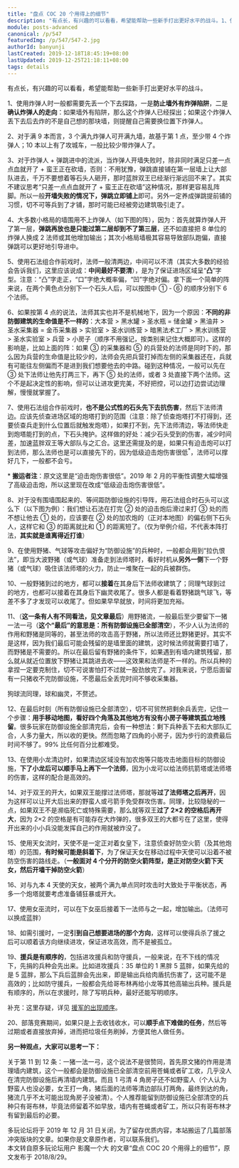 ```yaml
---
title: "盘点 COC 20 个用得上的细节"
description: "有点长，有兴趣的可以看看，希望能帮助一些新手打出更好水平的战斗。1、使用炸弹人时一般都需要先丢一个下去探路，一是防止墙外有炸弹陷阱，二是确认炸弹人的走向：如果墙外有陷阱，那么这个炸弹人已经探出；如果这个炸弹人丢下去后去炸的不是自己想的那块墙，则提醒自己需要换位置下炸弹人。"
module: posts-advanced
canonical: /p/547
featuredImg: /p/547/547-2.jpg
authorId: banyunji
lastCreated: 2019-12-18T18:45:19+08:00
lastUpdated: 2019-12-25T21:18:11+08:00
tags: details
---
```


有点长，有兴趣的可以看看，希望能帮助一些新手打出更好水平的战斗。

1、使用炸弹人时一般都需要先丢一个下去探路，一是**防止墙外有炸弹陷阱**，二是**确认炸弹人的走向**：如果墙外有陷阱，那么这个炸弹人已经探出；如果这个炸弹人丢下去后去炸的不是自己想的那块墙，则提醒自己需要换位置下炸弹人。

2、对于满 9 本而言，3 个满九炸弹人可开满九墙，故基于第 1 点，至少带 4 个炸弹人；10 本以上有了攻城车，一般比较少带炸弹人了。

3、对于炸弹人 + 弹跳进中的流派，当炸弹人开墙失败时，除非同时满足只差一点点血就开了 + 蛮王正在砍墙，否则：不用犹豫，弹跳直接铺在第一层墙上让大部队进去，千万不要想着等石头人砸开，那时蓝胖双王已经渐行渐远回不来了。其实不建议思考“只差一点点血就开了 + 蛮王正在砍墙”这种情况，那样更容易乱阵脚。所以一般**开墙失败的情况下，弹跳立即铺上**即可。另外一定养成弹跳提前铺的习惯，切不可等兵到了才铺，那时可能已经被旁边建筑吸引走了。

4、大多数小格局的墙围用不上炸弹人（如下图的阵），因为：首先就算炸弹人开了第一层，**弹跳再放也是只能过第二层却到不了第三层**，还不如直接把 8 单位的炸弹人换成 2 法师或其他增加输出；其次小格局墙极其容易导致部队跑偏，直接弹跳可以更好地引导进中。

<Pic src="/p/547/547-1.jpg" alt="弹跳位置" width="1041" height="638" :lazyLoading="false" />

5、使用石法组合作前戏时，法师一般清两边，中间可以不清（其实大多数的经验会告诉我们，这里应该说成：**中间最好不要清**），是为了保证进场区域呈“**凸**”字型。注意：“凸”字走正，“口”字绝大概率偏，“凹”字绝对偏。拿下面一个简单的阵来说，在两个黄色点分别下一个石头人后，可以按图中 ① - ⑥ 的顺序分别下 6 个法师。

<Pic src="/p/547/547-2.jpg" alt="石法清边" width="1040" height="610" />

6、如果按第 4 点的说法，法师其实也并不是机械地下，因为一个原因：**不同的非防御建筑的生命值是不一样的**：大本营 > 黑水罐 > 圣水瓶 = 储金罐 > 黑油井 > 圣水采集器 = 金币采集器 > 实验室 > 圣水训练营 > 暗黑法术工厂 > 黑水训练营 > 圣水实验室 > 兵营 > 小房子（顺序不用强记，按类别来记住大概即可）。这样的影响是，比如上面的阵：如果 ③ 的采集器和 ⑤ 的兵营处的法师是同时下的，那么因为兵营的生命值是比较少的，法师会先把兵营打掉而左侧的采集器还在，兵就有可能往左侧偏而不是进到我们想要他去的中路。碰到这种情况，一般可以先在 ③ 处下法师让他先打两三下，再下 ⑤ 处的法师，或者 3 处直接下两个法师。这个不是起决定性的影响，但可以让进攻更完美，不好把控，可以边打边尝试边理解，慢慢就掌握了。

7、使用石法组合作前戏时，**也不是公式性的石头先下去抗伤害**，然后下法师清边。应该先侦查进场区域的炮塔打到的范围（注意：除了侦查炮塔打不打得到，还要侦查兵走到什么位置后就触发炮塔），如果打不到，先下法师清边，等法师快走到炮塔能打到的点，下石头掩护。这样做的好处：减少石头受到的伤害，减少时间差，加速蓝胖双王等大部队与之汇合。这里还需提及的是，如果只有迫击炮可以打到法师，那么法师也是可以直接先下的，因为低级迫击炮伤害很低<sup>*</sup>，法师可以撑好几下，一般都不会亏。

\* **搬运者注**：原文这里是“迫击炮伤害很低”。2019 年 2 月的平衡性调整大幅增强了高级迫击炮，所以这里现在改成“低级迫击炮伤害很低”。

8、对于没有围墙围起来的、等间距防御设施的引导阵，用石法组合时石头可以这么下（以下图为例）：我们想让石法在打完 ② 处的迫击炮后滑过来打 ③ 处的而不想让他去 ① 处的，应该要在 ② 处的加农炮的（正对本地图）的偏右侧下石头人，这样它和 ③ 的距离就比和 ① 的距离短了。（仅为举例介绍，不代表本阵打法，**其实就是谁离得近打谁**）

<Pic src="/p/547/547-3.jpg" alt="" width="1022" height="597" />

9、在使用野猪、气球等攻击偏好为“防御设施”的兵种时，一般都会用到“拉仇恨法”，即当大波野猪（或气球）准备走到法师塔时，看好时机从**另外一侧**下一个野猪（或气球）吸住该法师塔的火力，防止一堆聚在一起的兵被群伤。

10、一般野猪到过的地方，都可以**接着**在其身后下法师收建筑了；同理气球到过的地方，也都可以接着在其身后下幽灵收尾了。很多人都是看着野猪跳气球飞，等差不多了才发现可以收尾了。但如果早早就放，时间将更加充裕。

11、（**这一条有人有不同看法，见文章最后**）用野猪流，一般最后至少要留下一猪一法一弓（**这个“最后”的意思是：所有防御设施已全部清空**），不少人认为法师的作用和野猪是同等的，甚至法师的攻击高于野猪，所以法师还比野猪更好。其实不是这样，因为我们最后可能会残留的是墙里面的建筑，这时候法师就需要打墙了，而野猪是不需要的。所以在最后留有野猪的条件下，如果遇到有墙内建筑残留，那么就从就近位置放下野猪让其跳进去收——这效果和法师是不一样的。所以兵种的拿捏一定要克制住，切不可说害怕打不过就一股劲放完了。对我来说，宁愿后面留有一只猪收不完防御设施，不愿最后全丢完时间不够收采集器。

狗球流同理，球和幽灵，不赘述。

12、在最后时刻（所有防御设施已全部清空），切不可贸然把剩余兵丢完，记住一个步骤：**用手移动地图，看好四个角落及其他地方有没有小房子等建筑孤立地残留**。很多玩家在防御设施全部清完后，会有一种想法：剩下兵种丢下去和大部队汇合，人多力量大，所以收的更快。然而忽略了四角的小房子，因为步行的浪费最后时间不够了。99% 比任何百分比都难受。

13、在使用小龙清边时，如果清边区域没有加农炮等只能攻击地面目标的防御设施，**下了小龙后可以顺手马上再下一个法师**，因为小龙可以给法师抗箭塔或法师塔的伤害，这样的配合是高效的。

14、对于双王的开大，如果双王能撑过法师塔，那就等**过了法师塔之后再开**，因为这样可以让开大后出来的野蛮人或弓箭手免受群攻伤害。同理，比较隐秘的一点，如果双王不是濒临死亡或特殊需要，那么就等双王**过了 2×2 的空格后再开大**，因为 2×2 的空格是有可能存在大炸弹的，很多双王的大都亏在了这里，使得开出来的小小兵没能发挥自己的作用就被炸没了。

15、使用天女流时，天使不是一定正对着女皇下，注意侦查好防空火箭（及其他炮塔）的范围，**有时候可能是斜着下**，为了保证天女在移动过程中天使可以沿着不被防空伤害的路线走。（**一般面对 4 个分开的防空火箭阵型，是正对防空火箭下天女，然后开墙干掉防空火箭**）

16、对与九本 4 天使的天女，被两个满九单点同时攻击时大致处于平衡状态，再多一个炮塔就要考虑准备铺狂暴或开大。

17、使用女巫流时，可以在下女巫后接着下一法师与之一起，增加输出。（法师可以换成蓝胖）

18、如需引援时，一定**引到自己想要进场的那个方向**，这样可以使得兵杀了援之后可以顺着该方向继续进攻，保证进攻高效，而不是被孤立。

19、**援兵是有顺序的**，包括进攻援兵和防守援兵，一般来说，在不下线的情况下，先捐的兵种会先出来。比如进攻援兵：35 单位的 1 黑胖 5 蓝胖，如果先给的是 5 蓝胖，那么下兵后蓝胖会先出来，即是输出兵给肉盾抗伤害了，这可能不是高效的；比如防守援兵，一般都会先给哥布林再给小龙等其他高输出兵种。援兵是有顺序的，所以在求援时，除了写明兵种，最好还能写明顺序。

补充：这里存疑，详见 [援军的出现顺序](/p/593)。

20、部落竞赛期间，如果只是上去收钱收水，可以**顺手点下难做的任务**，然后等过期或者直接放弃掉，进而把垃圾任务刷掉，方便其他人做任务。

**另一种观点，大家可以思考一下：**

关于第 11 到 12 条：一猪一法一弓，这个说法不是很赞同，首先原文猪的作用是清理墙内建筑，这个一般都会是防御设施已全部清空前用苍蝇或者矿工收，几乎没人在清完防御设施后再清墙内建筑。而且 1 弓清 4 角房子还不如野蛮人（个人认为野蛮人也没必要，女王打一角，猪后面的法师等清边部队打两角，最终到达的角，猪流几乎不太可能出现角房子没被清）。个人推荐能留到防御设施已全部清空的兵种只有哥布林，毕竟法师留着不如早放，墙内有苍蝇或者矿工，所以只有哥布林才有留到最后的必要。

<PostCopyright>
多玩论坛将于 2019 年 12 月 31 日关闭，为了留存优质内容，本站搬运了几篇部落冲突版块的文章。如果你是文章原作者，可以联系我们。<br>
本文转自原多玩论坛用户 影魔一个大 的文章“盘点 COC 20 个用得上的细节”，原文发布于 2018/8/29。
</PostCopyright>